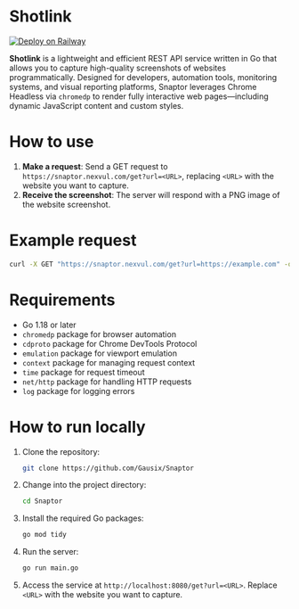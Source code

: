 # Shotlink 

[![Deploy on Railway](https://railway.com/button.svg)](https://railway.com/deploy/shotlink?referralCode=U520U6)

**Shotlink** is a lightweight and efficient REST API service written in Go that allows you to capture high-quality screenshots of websites programmatically. Designed for developers, automation tools, monitoring systems, and visual reporting platforms, Snaptor leverages Chrome Headless via `chromedp` to render fully interactive web pages—including dynamic JavaScript content and custom styles.

# How to use

1. **Make a request**: Send a GET request to `https://snaptor.nexvul.com/get?url=<URL>`, replacing `<URL>` with the website you want to capture.
2. **Receive the screenshot**: The server will respond with a PNG image of the website screenshot.

# Example request

```bash
curl -X GET "https://snaptor.nexvul.com/get?url=https://example.com" -o screenshot.png
```

# Requirements

- Go 1.18 or later
- `chromedp` package for browser automation
- `cdproto` package for Chrome DevTools Protocol
- `emulation` package for viewport emulation
- `context` package for managing request context
- `time` package for request timeout
- `net/http` package for handling HTTP requests
- `log` package for logging errors

# How to run locally

1. Clone the repository:
   ```bash
   git clone https://github.com/Gausix/Snaptor
   ```
2. Change into the project directory:
   ```bash
   cd Snaptor
   ```
3. Install the required Go packages:
   ```bash
   go mod tidy
   ```
4. Run the server:
   ```bash
   go run main.go
   ```
5. Access the service at `http://localhost:8080/get?url=<URL>`. Replace `<URL>` with the website you want to capture.
